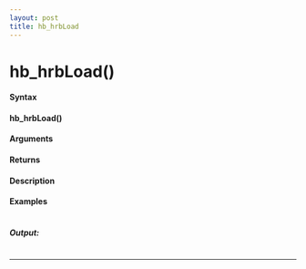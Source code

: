 ```yaml
---
layout: post
title: hb_hrbLoad
---
```


# hb_hrbLoad()


#### Syntax

#### hb_hrbLoad()

#### Arguments

#### Returns

#### Description

#### Examples

```

```

##### Output:

```

```

---
